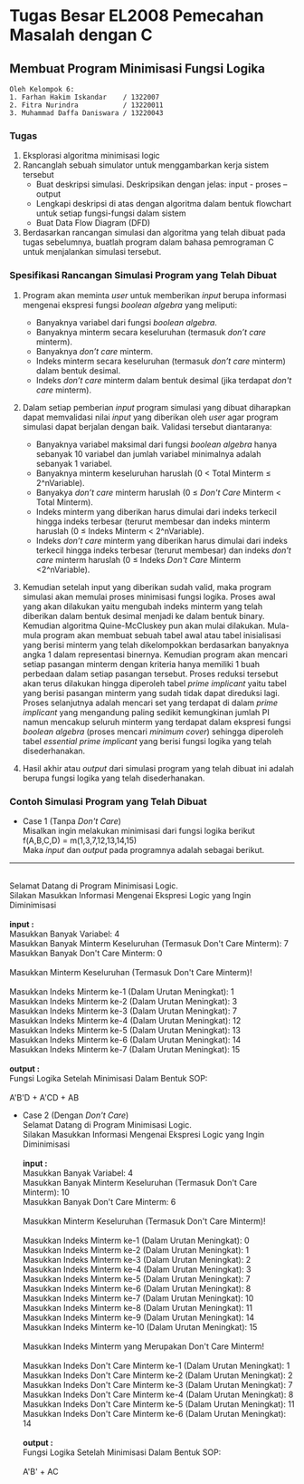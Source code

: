 # Tugas Besar EL2008 Pemecahan Masalah dengan C

## Membuat Program Minimisasi Fungsi Logika

```
Oleh Kelompok 6:
1. Farhan Hakim Iskandar    / 1322007
2. Fitra Nurindra           / 13220011
3. Muhammad Daffa Daniswara	/ 13220043
```

### Tugas

1. Eksplorasi algoritma minimisasi logic
2. Rancanglah sebuah simulator untuk menggambarkan kerja sistem tersebut
    - Buat deskripsi simulasi. Deskripsikan dengan jelas: input - proses – output 
    - Lengkapi deskripsi di atas dengan algoritma dalam bentuk flowchart untuk setiap fungsi-fungsi dalam sistem
    - Buat Data Flow Diagram (DFD)
3. Berdasarkan rancangan simulasi dan algoritma yang telah dibuat pada tugas sebelumnya, buatlah program dalam bahasa pemrograman C untuk menjalankan simulasi tersebut.

### Spesifikasi Rancangan Simulasi Program yang Telah Dibuat
1. Program akan meminta _user_ untuk memberikan _input_ berupa informasi mengenai ekspresi fungsi _boolean algebra_ yang meliputi:
   -	Banyaknya variabel dari fungsi _boolean algebra_.
   -	Banyaknya minterm secara keseluruhan (termasuk _don’t care_ minterm).
   -	Banyaknya _don’t care_ minterm.
   -	Indeks minterm secara keseluruhan (termasuk _don’t care_ minterm) dalam bentuk desimal.
   -	Indeks _don’t care_ minterm dalam bentuk desimal (jika terdapat _don't care_ minterm).
   
2. Dalam setiap pemberian _input_ program simulasi yang dibuat diharapkan dapat memvalidasi nilai _input_ yang diberikan oleh _user_ agar program simulasi dapat berjalan dengan baik. Validasi tersebut diantaranya:
   -  Banyaknya variabel maksimal dari fungsi _boolean algebra_ hanya sebanyak 10 variabel dan jumlah variabel minimalnya adalah sebanyak 1 variabel.
   -  Banyaknya minterm keseluruhan haruslah (0 < Total Minterm ≤ 2^nVariable).
   -  Banyakya _don’t care_ minterm haruslah (0 ≤ _Don't Care_ Minterm < Total Minterm).
   -  Indeks minterm yang diberikan harus dimulai dari indeks terkecil hingga indeks terbesar (terurut membesar dan indeks minterm haruslah (0 ≤ Indeks Minterm < 2^nVariable).
   -  	Indeks _don’t care_ minterm yang diberikan harus dimulai dari indeks terkecil hingga indeks terbesar (terurut membesar) dan indeks _don’t care_ minterm haruslah (0 ≤ Indeks _Don't Care_ Minterm <2^nVariable).
  
3. Kemudian setelah input yang diberikan sudah valid, maka program simulasi akan memulai proses minimisasi fungsi logika. Proses awal yang akan dilakukan yaitu mengubah indeks minterm yang telah diberikan dalam bentuk desimal menjadi ke dalam bentuk binary. Kemudian algoritma Quine-McCluskey pun akan mulai dilakukan. Mula-mula program akan membuat sebuah tabel awal atau tabel inisialisasi yang berisi minterm yang telah dikelompokkan berdasarkan banyaknya angka 1 dalam representasi binernya. Kemudian program akan mencari setiap pasangan minterm dengan kriteria hanya memiliki 1 buah perbedaan dalam setiap pasangan tersebut. Proses reduksi tersebut akan terus dilakukan hingga diperoleh tabel _prime implicant_ yaitu tabel yang berisi pasangan minterm yang sudah tidak dapat direduksi lagi. Proses selanjutnya adalah mencari set yang terdapat di dalam _prime implicant_ yang mengandung paling sedikit kemungkinan jumlah PI namun mencakup seluruh minterm yang terdapat dalam ekspresi fungsi _boolean algebra_ (proses mencari _minimum cover_) sehingga diperoleh tabel _essential prime implicant_ yang berisi fungsi logika yang telah disederhanakan.

5. Hasil akhir atau _output_ dari simulasi program yang telah dibuat ini adalah berupa fungsi logika yang telah disederhanakan.

### Contoh Simulasi Program yang Telah Dibuat
* Case 1 (Tanpa _Don't Care_)<br>
Misalkan ingin melakukan minimisasi dari fungsi logika berikut <br>
f(A,B,C,D) = m(1,3,7,12,13,14,15)<br>
Maka _input_ dan _output_ pada programnya adalah sebagai berikut.<br>
---
<br>Selamat Datang di Program Minimisasi Logic. <br>
Silakan Masukkan Informasi Mengenai Ekspresi Logic yang Ingin Diminimisasi <br>
<br>**input :**<br>
Masukkan Banyak Variabel: 4 <br>
Masukkan Banyak Minterm Keseluruhan (Termasuk Don't Care Minterm): 7 <br>
Masukkan Banyak Don't Care Minterm: 0 <br>
<br>Masukkan Minterm Keseluruhan (Termasuk Don't Care Minterm)!<br>
<br>Masukkan Indeks Minterm ke-1 (Dalam Urutan Meningkat): 1 <br>
Masukkan Indeks Minterm ke-2 (Dalam Urutan Meningkat): 3<br>
Masukkan Indeks Minterm ke-3 (Dalam Urutan Meningkat): 7<br>
Masukkan Indeks Minterm ke-4 (Dalam Urutan Meningkat): 12<br>
Masukkan Indeks Minterm ke-5 (Dalam Urutan Meningkat): 13<br>
Masukkan Indeks Minterm ke-6 (Dalam Urutan Meningkat): 14<br>
Masukkan Indeks Minterm ke-7 (Dalam Urutan Meningkat): 15<br>
<br>**output :**<br>
Fungsi Logika Setelah Minimisasi Dalam Bentuk SOP:<br>
<br>A'B'D + A'CD + AB<br>

* Case 2 (Dengan _Don't Care_)<br>
Selamat Datang di Program Minimisasi Logic. <br>
Silakan Masukkan Informasi Mengenai Ekspresi Logic yang Ingin Diminimisasi <br>
<br>**input :**<br>
Masukkan Banyak Variabel: 4 <br>
Masukkan Banyak Minterm Keseluruhan (Termasuk Don't Care Minterm): 10 <br>
Masukkan Banyak Don't Care Minterm: 6 <br>
<br>Masukkan Minterm Keseluruhan (Termasuk Don't Care Minterm)!<br>
<br>Masukkan Indeks Minterm ke-1 (Dalam Urutan Meningkat): 0 <br>
Masukkan Indeks Minterm ke-2 (Dalam Urutan Meningkat): 1<br>
Masukkan Indeks Minterm ke-3 (Dalam Urutan Meningkat): 2<br>
Masukkan Indeks Minterm ke-4 (Dalam Urutan Meningkat): 3<br>
Masukkan Indeks Minterm ke-5 (Dalam Urutan Meningkat): 7<br>
Masukkan Indeks Minterm ke-6 (Dalam Urutan Meningkat): 8<br>
Masukkan Indeks Minterm ke-7 (Dalam Urutan Meningkat): 10<br>
Masukkan Indeks Minterm ke-8 (Dalam Urutan Meningkat): 11<br>
Masukkan Indeks Minterm ke-9 (Dalam Urutan Meningkat): 14<br>
Masukkan Indeks Minterm ke-10 (Dalam Urutan Meningkat): 15<br>
<br>Masukkan Indeks Minterm yang Merupakan Don't Care Minterm!<br>
<br>Masukkan Indeks Don't Care Minterm ke-1 (Dalam Urutan Meningkat): 1<br>
Masukkan Indeks Don't Care Minterm ke-2 (Dalam Urutan Meningkat): 2<br>
Masukkan Indeks Don't Care Minterm ke-3 (Dalam Urutan Meningkat): 7<br>
Masukkan Indeks Don't Care Minterm ke-4 (Dalam Urutan Meningkat): 8<br>
Masukkan Indeks Don't Care Minterm ke-5 (Dalam Urutan Meningkat): 11<br>
Masukkan Indeks Don't Care Minterm ke-6 (Dalam Urutan Meningkat): 14<br>
<br>**output :**<br>
Fungsi Logika Setelah Minimisasi Dalam Bentuk SOP:<br>
<br>A'B' + AC<br>

